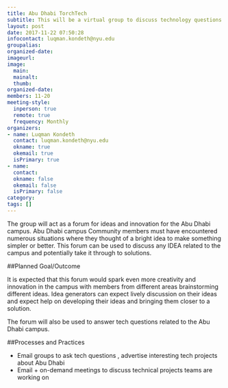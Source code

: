 ```yaml
---
title: Abu Dhabi TorchTech
subtitle: This will be a virtual group to discuss technology questions unique to the Abu Dhabi campus
layout: post
date: 2017-11-22 07:50:28
infocontact: luqman.kondeth@nyu.edu
groupalias: 
organized-date: 
imageurl: 
image:
  main:
  mainalt:
  thumb:
organized-date: 
members: 11-20
meeting-style:
  inperson: true
  remote: true
  frequency: Monthly
organizers:
- name: Luqman Kondeth
  contact: luqman.kondeth@nyu.edu
  okname: true
  okemail: true
  isPrimary: true
- name: 
  contact: 
  okname: false
  okemail: false
  isPrimary: false
category: 
tags: []
---
```


The group will act as a forum for ideas and innovation for the Abu Dhabi campus. Abu Dhabi campus Community members must have encountered numerous situations where they thought of a bright idea to make something simpler or better. This forum can be used to discuss any IDEA related to the campus and potentially take it through to solutions.

##Planned Goal/Outcome

It is expected that this forum would spark even more creativity and innovation in the campus with members from different areas brainstorming different ideas. Idea generators can expect lively discussion on their ideas and expect help on developing their ideas and bringing them closer to a solution.

The forum will also be used to answer tech questions related to the Abu Dhabi campus.

##Processes and Practices

* Email groups to ask tech questions , advertise interesting tech projects about Abu Dhabi
* Email + on-demand meetings to discuss technical projects teams are working on
